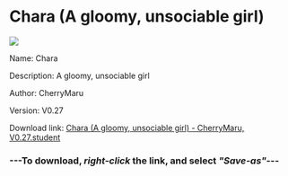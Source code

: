 # Chara (A gloomy, unsociable girl)

<img src = "https://raw.githubusercontent.com/Arbiter1223/Koukou-Gurashi-Custom-Students/master/Students/Files/Chara%20(A%20gloomy%2C%20unsociable%20girl).png">

Name: Chara

Description: A gloomy, unsociable girl

Author: CherryMaru

Version: V0.27

Download link: <a href="https://raw.githubusercontent.com/Arbiter1223/Koukou-Gurashi-Custom-Students/master/Students/Files/Chara%20(A%20gloomy%2C%20unsociable%20girl)%20-%20CherryMaru%2C%20V0.27.student">Chara (A gloomy, unsociable girl) - CherryMaru, V0.27.student</a>

### ---**To download, _right-click_ the link, and select _"Save-as"_**---

